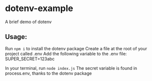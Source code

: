 # dotenv-example
A brief demo of dotenv

## Usage:
Run `npm i` to install the dotenv package
Create a file at the root of your project called .env
Add the following variable to the .env file:
SUPER_SECRET=123abc

In your terminal, run `node index.js`
The secret variable is found in process.env, thanks to the dotenv package